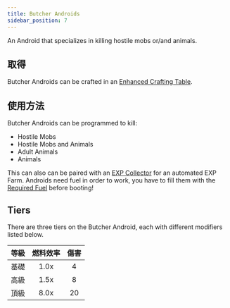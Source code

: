 ```yaml
---
title: Butcher Androids
sidebar_position: 7
---
```


An Android that specializes in killing hostile mobs or/and animals.

## 取得

Butcher Androids can be crafted in an [Enhanced Crafting Table](Enhanced-Crafting-Table).

## 使用方法

Butcher Androids can be programmed to kill:

- Hostile Mobs
- Hostile Mobs and Animals
- Adult Animals
- Animals

This can also can be paired with an [EXP Collector](EXP-Collector) for an automated EXP Farm. Androids need fuel in order to work, you have to fill them with the [Required Fuel](Normal-Androids#power-source) before booting!

## Tiers

There are three tiers on the Butcher Android, each with different modifiers listed below.

| 等級 | 燃料效率 | 傷害 |
| -- |:----:|:--:|
| 基礎 | 1.0x | 4  |
| 高級 | 1.5x | 8  |
| 頂級 | 8.0x | 20 |
